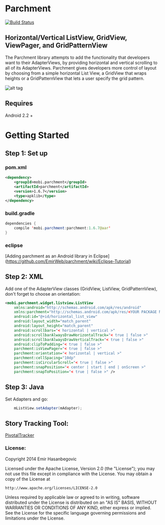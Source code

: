 Parchment
===============================

[![Build Status](https://travis-ci.org/EmirWeb/parchment.png?branch=master)](https://travis-ci.org/EmirWeb/parchment)

## Horizontal/Vertical ListView, GridView, ViewPager, and GridPatternView

The Parchment library attempts to add the functionality that developers want to their AdapterViews, by providing horizontal and vertical scrolling to all of its AdapterViews. Parchment gives developers more control of layout by choosing from a simple horizontal List View, a GridView that wraps heights or a GridPatternView that lets a user specify the grid pattern.

![alt tag](https://i.imgur.com/2ArOltz.png)

## Requires
Android 2.2 +

# Getting Started

## Step 1: Set up
### pom.xml
```xml
<dependency>
    <groupId>mobi.parchment</groupId>
    <artifactId>parchment</artifactId>
    <version>1.6.7</version>
    <type>apklib</type>
</dependency>
```

### build.gradle
```java
dependencies {
    compile 'mobi.parchment:parchment:1.6.7@aar'
}
```

### eclipse

[Adding parchment as an Android library in Eclipse] (https://github.com/EmirWeb/parchment/wiki/Eclipse-Tutorial)
 

## Step 2: XML
Add one of the AdapterView classes (GridView, ListView, GridPatternView), don't forget to choose an orientation:

```xml
<mobi.parchment.widget.listview.ListView
    xmlns:android="http://schemas.android.com/apk/res/android"
    xmlns:parchment="http://schemas.android.com/apk/res/<YOUR PACKAGE NAME>"
    android:id="@+id/horizontal_list_view"
    android:layout_width="match_parent"
    android:layout_height="match_parent"
    android:scrollbars="< horizontal | vertical >"
    android:scrollbarAlwaysDrawHorizontalTrack="< true | false >"
    android:scrollbarAlwaysDrawVerticalTrack="< true | false >"
    android:clipToPadding="< true | false >"
    parchment:isViewPager="< true | false >"
    parchment:orientation="< horizontal | vertical >"
    parchment:cellSpacing="10dp"
    parchment:isCircularScroll="< true | false >"
    parchment:snapPosition="< center | start | end | onScreen >"
    parchment:snapToPosition="< true | false >" />
```

## Step 3: Java
Set Adapters and go:

```java
    mListView.setAdapter(mAdapter);
```



## Story Tracking Tool:

[PivotalTracker][1]


### License:

Copyright 2014 Emir Hasanbegovic

Licensed under the Apache License, Version 2.0 (the "License");
you may not use this file except in compliance with the License.
You may obtain a copy of the License at

    http://www.apache.org/licenses/LICENSE-2.0

Unless required by applicable law or agreed to in writing, software
distributed under the License is distributed on an "AS IS" BASIS,
WITHOUT WARRANTIES OR CONDITIONS OF ANY KIND, either express or implied.
See the License for the specific language governing permissions and
limitations under the License.

[1]: https://www.pivotaltracker.com/s/projects/1000984#
